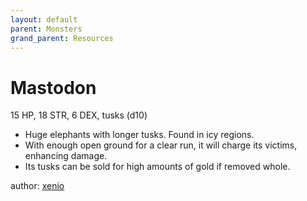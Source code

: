 ```yaml
---
layout: default
parent: Monsters
grand_parent: Resources
---
```


# Mastodon

15 HP, 18 STR, 6 DEX, tusks (d10)

- Huge elephants with longer tusks. Found in icy regions.
- With enough open ground for a clear run, it will charge its victims, enhancing damage.
- Its tusks can be sold for high amounts of gold if removed whole.

author: [xenio](https://xenioinabottle.blogspot.com)
